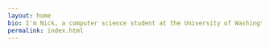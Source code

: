 ```yaml
---
layout: home
bio: I'm Nick, a computer science student at the University of Washington. My interests include robotics, human-robot interaction, and interactive machine learning. Previously, I was a student at UT Austin, where I worked on transfer learning and service robots with the [Building Wide Intelligence](http://www.cs.utexas.edu/~larg/bwi_web/) and helped students in the Autonomous Intelligent Robotics research stream. Outside of class, I'm a violinist, [photographer](https://flickr.com/photos/nickwalker-us), and foil fencer. I also maintain a number of projects.
permalink: index.html
---
```

